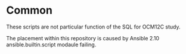 Common
======

These scripts are not particular function of the SQL for OCM12C study.

The placement within this repository is caused by Ansible 2.10 ansible.builtin.script modaule failing.
